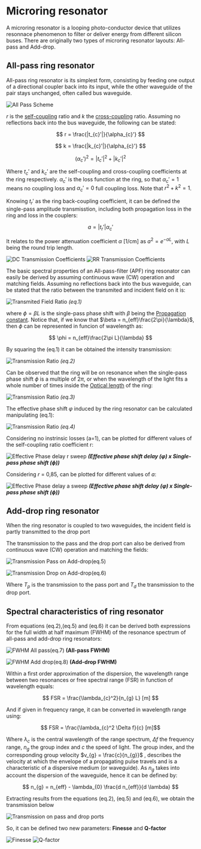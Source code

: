 # Microring resonator

A microring resonator is a looping photo-conductor device that utilizes resonnace phenomenon to filter or deliver energy from different silicon buses. There are originally two types of microring resonator layouts: All-pass and Add-drop.

## All-pass ring resonator 
All-pass ring resonator is its simplest form, consisting by feeding one output of a directional coupler back into its input, while the other waveguide of the pair stays unchanged, often called bus waveguide.

![All Pass Scheme](../../README_Media/All-Pass-Scheme.png)

$r$ is the [self-coupling](https://opg.optica.org/oe/fulltext.cfm?uri=oe-17-21-18971&id=186494#e03) ratio and $k$ the [cross-coupling](https://opg.optica.org/oe/fulltext.cfm?uri=oe-17-21-18971&id=186494#e03) ratio.
Assuming no reflections back into the bus waveguide, the following can be stated:

$$ r = \frac{|t_{c}'|}{\alpha_{c}'} $$  

$$ k = \frac{|k_{c}'|}{\alpha_{c}'} $$

$$ (\alpha_{c}')^2 = |t_{c}'|^2 + |k_{c}'|^2 $$ 

Where $t_{c}'$ and $k_{c}'$ are the self-coupling and cross-coupling coefficients at the ring respectively. $\alpha_{c}'$ is the loss function at the ring, so that $\alpha_{c}' = 1$ means no coupling loss and $\alpha_{c}' = 0$ full coupling loss. Note that $r^2 + k^2 = 1$.

Knowing $t_{r}'$ as the ring back-coupling coefficient, it can be defined the single-pass amplitude transmisstion, including both propagation loss in the ring and loss in the couplers:

$$ a = |t_{r}'|\alpha_{c}' $$  

It relates to the power attenuation coefficient $\alpha$ [1/cm] as $a^{2} = e^{-\alpha L}$, with $L$ being the round trip length.

![DC Transmission Coefficients](../../README_Media/DCTransmissionCoefs.png) ![RR Transmission Coefficients](../../README_Media/RRTransmissionCoefs.png)

The basic spectral properties of an All-pass-filter (APF) ring resonator can easily be derived by assuming continuous wave (CW) operation and matching fields. Assuming no reflections back into the bus waveguide, can be stated that the ratio between the transmited and incident field on it is:

![Transmited Field Ratio](../../README_Media/TransmitedFieldRatio.png) <em>(eq.1)</em>

where $\phi = \beta L$ is the single-pass phase shift with $\beta$ being the [Propagation constant](https://www.rp-photonics.com/propagation_constant.html). Notice that, if we know that $\beta = n_{eff}\frac{2\pi}{\lambda}$, then $\phi$ can be represented in funcion of wavelength as:

$$ \phi = n_{eff}\frac{2\pi L}{\lambda} $$

By squaring the (eq.1) it can be obtained the intensity transmission:

![Transmission Ratio](../../README_Media/TransmissionRatio.png) <em>(eq.2)</em>

Can be observed that the ring will be on resonance when the single-pass phase shift $\phi$ is a multiple of 2$\pi$, or when the wavelength of the light fits a whole number of times inside the [Optical length](https://www.microscopyu.com/tutorials/specimen-optical-path-length-variations) of the ring:

![Transmission Ratio](../../README_Media/WavelengthFit.png) <em>(eq.3)</em>

The effective phase shift $\varphi$ induced by the ring resonator can be calculated manipulating (eq.1):

![Transmission Ratio](../../README_Media/PhaseShift.png) <em>(eq.4)</em>

Considering no instrinsic losses (a=1), can be plotted for different values of the self-coupling ratio coefficient r:

![Effective Phase delay r sweep](../../README_Media/Effective_phase_delay_r_sweep.png) <strong><em>(Effective phase shift delay ($\varphi$) x Single-pass phase shift ($\phi$))</em></strong>

Considering $r$ = 0,85, can be plotted for different values of $a$:

![Effective Phase delay a sweep](../../README_Media/Effective_phase_delay_a_sweep.png) <strong><em>(Effective phase shift delay ($\varphi$) x Single-pass phase shift ($\phi$))</em></strong>


## Add-drop ring resonator

When the ring resonator is coupled to two waveguides, the incident field is partly transmitted to the drop port

The transmission to the pass and the drop port can also be derived from continuous wave (CW) operation and matching the fields:

![Transmission Pass on Add-drop](../../README_Media/TransmissionPass.png)(eq.5)

![Transmission Drop on Add-drop](../../README_Media/TransmissionDrop.png)(eq.6)

Where $T_{p}$ is the transmission to the pass port and $T_{d}$ the transmission to the drop port.



## Spectral characteristics of ring resonator

From equations (eq.2),(eq.5) and (eq.6) it can be derived both expressions for the full width at half maximum (FWHM) of the resonance spectrum of all-pass and add-drop ring resonators:

![FWHM All pass](../../README_Media/All-pass-FWHM.png)(eq.7) <strong> (All-pass FWHM) </strong>

![FWHM Add drop](../../README_Media/Add-drop-FWHM.png)(eq.8) <strong>  (Add-drop FWHM) </strong>

Within a first order approximation of the dispersion, the wavelength range between two resonances or free spectral range (FSR) in function of wavelength equals:

$$ FSR = \frac{\lambda_{c}^2}{n_{g} L} [m] $$ 

And if given in frequency range, it can be converted in wavelength range using:

$$ FSR = \frac{\lambda_{c}^2 \Delta f}{c} [m]$$ 

Where $\lambda_{c}$ is the central wavelength of the range spectrum, $\Delta f$ the frequency range, $n_{g}$ the group index and $c$ the speed of light. The group index, and the corresponding group velocity $v_{g} = \frac{c}{n_{g}}$ , describes the velocity at which the envelope of a propagating pulse travels and is a characteristic of a dispersive medium (or waveguide). As $n_{g}$ takes into account the dispersion of the waveguide, hence it can be defined by:

$$ n_{g} = n_{eff} - \lambda_{0} \frac{d n_{eff}}{d \lambda} $$

Extracting results from the equations (eq.2), (eq.5) and (eq.6), we obtain the transmission below

![Transmission on pass and drop ports](../../README_Media/Transmission_on_pass_and_drop_ports.png)

So, it can be defined two new parameters: <strong>Finesse</strong> and <strong>Q-factor</strong>

![Finesse](../../README_Media/Finesse.png)  ![Q-factor](../../README_Media/Q-factor.png)

